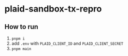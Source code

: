 # plaid-sandbox-tx-repro

## How to run

1) `pnpm i`
2) add `.env` with `PLAID_CLIENT_ID` and `PLAID_CLIENT_SECRET`
3) `pnpm main`
